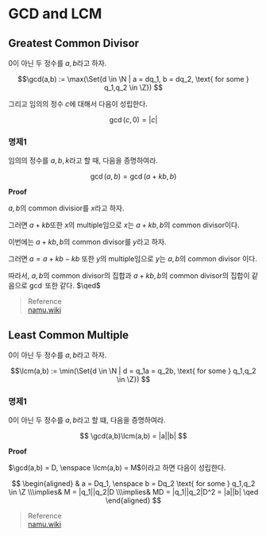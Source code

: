 # GCD and LCM
## Greatest Common Divisor
$0$이 아닌 두 정수를 $a,b$라고 하자.

$$\gcd(a,b) := \max(\Set{d \in \N | a = dq_1, b = dq_2, \text{ for some } q_1,q_2 \in \Z})  $$

그리고 임의의 정수 $c$에 대해서 다음이 성립한다.

$$ \gcd(c,0) = |c| $$

### 명제1
임의의 정수를 $a,b,k$라고 할 때, 다음을 증명하여라.

$$ \gcd(a,b) = \gcd(a + kb, b) $$

**Proof**

$a,b$의 common divisior를 $x$라고 하자.

그러면 $a+kb$또한 $x$의 multiple임으로 $x$는 $a+kb,b$의 common divisor이다.

이번에는 $a+kb,b$의 common divisor를 $y$라고 하자.

그러면 $a = a+kb - kb$ 또한 $y$의 multiple임으로 $y$는 $a,b$의 common divisor 이다.

따라서, $a,b$의 common divisor의 집합과 $a+kb,b$의 common divisor의 집합이 같음으로 $\gcd$ 또한 같다. $\qed$

> Reference  
> [namu.wiki](https://namu.wiki/w/%EC%B5%9C%EB%8C%80%EA%B3%B5%EC%95%BD%EC%88%98)

##  Least Common Multiple
$0$이 아닌 두 정수를 $a,b$라고 하자.

$$\lcm(a,b) := \min(\Set{d \in \N | d = q_1a = q_2b, \text{ for some } q_1,q_2 \in \Z})  $$


### 명제1
$0$이 아닌 두 정수를 $a,b$라고 할 떄, 다음을 증명하여라.


$$ \gcd(a,b)\lcm(a,b) = |a||b| $$

**Proof**

$\gcd(a,b) = D, \enspace \lcm(a,b) = M$이라고 하면 다음이 성립한다.

$$ \begin{aligned} & a = Dq_1, \enspace b = Dq_2 \text{ for some } q_1,q_2 \in \Z \\\implies& M = |q_1||q_2|D \\\implies& MD = |q_1||q_2|D^2 = |a||b| \qed \end{aligned} $$

> Reference  
> [namu.wiki](https://namu.wiki/w/%EC%B5%9C%EC%86%8C%EA%B3%B5%EB%B0%B0%EC%88%98)